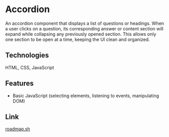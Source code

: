 # Accordion

An accordion component that displays a list of questions or headings. When a user clicks on a question, its corresponding answer or content section will expand while collapsing any previously opened section. This allows only one section to be open at a time, keeping the UI clean and organized.

## Technologies

HTML, CSS, JavaScript

## Features

- Basic JavaScript (selecting elements, listening to events, manipulating DOM)

## Link

[roadmap.sh](https://roadmap.sh/projects/accordion)
